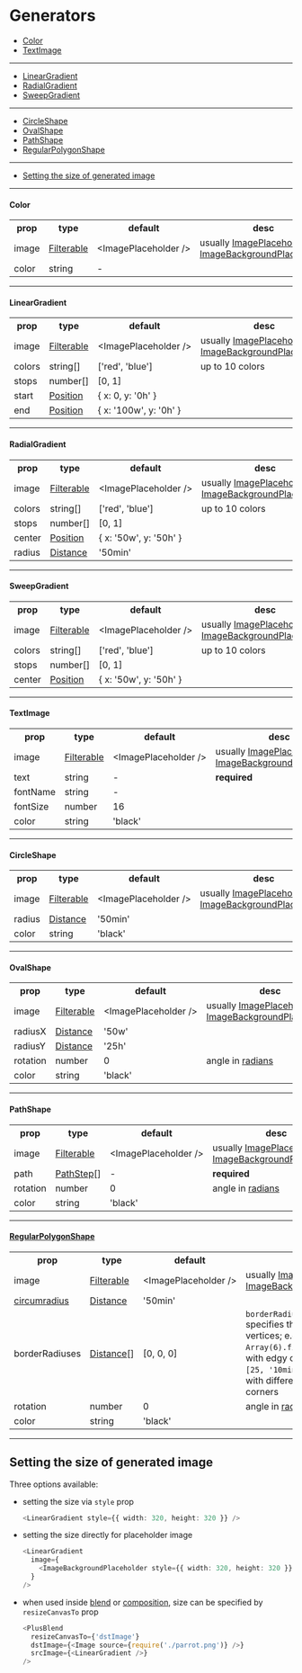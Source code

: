 # Generators

- [Color](#Color)
- [TextImage](#TextImage)
---
- [LinearGradient](#LinearGradient)
- [RadialGradient](#RadialGradient)
- [SweepGradient](#SweepGradient)
----
- [CircleShape](#CircleShape)
- [OvalShape](#OvalShape)
- [PathShape](#PathShape)
- [RegularPolygonShape](#RegularPolygonShape)
----
- [Setting the size of generated image](#Setting-the-size-of-generated-image)

---

#### Color

<table>
  <tr>
    <th>prop</th>
    <th>type</th>
    <th>default</th>
    <th>desc</th>
  </tr>
  <tr>
    <td>image</td>
    <td><a href="types.md#Filterable">Filterable</a></td>
    <td>&lt;ImagePlaceholder&nbsp;/&gt;</td>
    <td>usually <a href="types.md#ImagePlaceholder">ImagePlaceholder</a> or <a href="types.md#ImageBackgroundPlaceholder">ImageBackgroundPlaceholder</a></td>
  </tr>
  <tr>
    <td>color</td>
    <td>string</td>
    <td>-</td>
    <td></td>
  </tr>
</table>

***

#### LinearGradient

<table>
  <tr>
    <th>prop</th>
    <th>type</th>
    <th>default</th>
    <th>desc</th>
  </tr>
  <tr>
    <td>image</td>
    <td><a href="types.md#Filterable">Filterable</a></td>
    <td>&lt;ImagePlaceholder&nbsp;/&gt;</td>
    <td>usually <a href="types.md#ImagePlaceholder">ImagePlaceholder</a> or <a href="types.md#ImageBackgroundPlaceholder">ImageBackgroundPlaceholder</a></td>
  </tr>
  <tr>
    <td>colors</td>
    <td>string[]</td>
    <td>['red',&nbsp;'blue']</td>
    <td>up to 10 colors</td>
  </tr>
  <tr>
    <td>stops</td>
    <td>number[]</td>
    <td>[0,&nbsp;1]</td>
    <td></td>
  </tr>
  <tr>
    <td>start</td>
    <td><a href="types.md#Position">Position</a></td>
    <td>{&nbsp;x:&nbsp;0,&nbsp;y:&nbsp;'0h'&nbsp;}</td>
    <td></td>
  </tr>
  <tr>
    <td>end</td>
    <td><a href="types.md#Position">Position</a></td>
    <td>{&nbsp;x:&nbsp;'100w',&nbsp;y:&nbsp;'0h'&nbsp;}</td>
    <td></td>
  </tr>
</table>

***

#### RadialGradient

<table>
  <tr>
    <th>prop</th>
    <th>type</th>
    <th>default</th>
    <th>desc</th>
  </tr>
  <tr>
    <td>image</td>
    <td><a href="types.md#Filterable">Filterable</a></td>
    <td>&lt;ImagePlaceholder&nbsp;/&gt;</td>
    <td>usually <a href="types.md#ImagePlaceholder">ImagePlaceholder</a> or <a href="types.md#ImageBackgroundPlaceholder">ImageBackgroundPlaceholder</a></td>
  </tr>
  <tr>
    <td>colors</td>
    <td>string[]</td>
    <td>['red',&nbsp;'blue']</td>
    <td>up to 10 colors</td>
  </tr>
  <tr>
    <td>stops</td>
    <td>number[]</td>
    <td>[0,&nbsp;1]</td>
    <td></td>
  </tr>
  <tr>
    <td>center</td>
    <td><a href="types.md#Position">Position</a></td>
    <td>{&nbsp;x:&nbsp;'50w',&nbsp;y:&nbsp;'50h'&nbsp;}</td>
    <td></td>
  </tr>
  <tr>
    <td>radius</td>
    <td><a href="types.md#Distance">Distance</a></td>
    <td>'50min'</td>
    <td></td>
  </tr>
</table>

***

#### SweepGradient

<table>
  <tr>
    <th>prop</th>
    <th>type</th>
    <th>default</th>
    <th>desc</th>
  </tr>
  <tr>
    <td>image</td>
    <td><a href="types.md#Filterable">Filterable</a></td>
    <td>&lt;ImagePlaceholder&nbsp;/&gt;</td>
    <td>usually <a href="types.md#ImagePlaceholder">ImagePlaceholder</a> or <a href="types.md#ImageBackgroundPlaceholder">ImageBackgroundPlaceholder</a></td>
  </tr>
  <tr>
    <td>colors</td>
    <td>string[]</td>
    <td>['red',&nbsp;'blue']</td>
    <td>up to 10 colors</td>
  </tr>
  <tr>
    <td>stops</td>
    <td>number[]</td>
    <td>[0,&nbsp;1]</td>
    <td></td>
  </tr>
  <tr>
    <td>center</td>
    <td><a href="types.md#Position">Position</a></td>
    <td>{&nbsp;x:&nbsp;'50w',&nbsp;y:&nbsp;'50h'&nbsp;}</td>
    <td></td>
  </tr>
</table>

***

#### TextImage

<table>
  <tr>
    <th>prop</th>
    <th>type</th>
    <th>default</th>
    <th>desc</th>
  </tr>
  <tr>
    <td>image</td>
    <td><a href="types.md#Filterable">Filterable</a></td>
    <td>&lt;ImagePlaceholder&nbsp;/&gt;</td>
    <td>usually <a href="types.md#ImagePlaceholder">ImagePlaceholder</a> or <a href="types.md#ImageBackgroundPlaceholder">ImageBackgroundPlaceholder</a></td>
  </tr>
  <tr>
    <td>text</td>
    <td>string</td>
    <td>-</td>
    <td><strong>required</strong></td>
  </tr>
  <tr>
    <td>fontName</td>
    <td>string</td>
    <td>-</td>
    <td></td>
  </tr>
  <tr>
    <td>fontSize</td>
    <td>number</td>
    <td>16</td>
    <td></td>
  </tr>
  <tr>
    <td>color</td>
    <td>string</td>
    <td>'black'</td>
    <td></td>
  </tr>
</table>

***

#### CircleShape

<table>
  <tr>
    <th>prop</th>
    <th>type</th>
    <th>default</th>
    <th>desc</th>
  </tr>
  <tr>
    <td>image</td>
    <td><a href="types.md#Filterable">Filterable</a></td>
    <td>&lt;ImagePlaceholder&nbsp;/&gt;</td>
    <td>usually <a href="types.md#ImagePlaceholder">ImagePlaceholder</a> or <a href="types.md#ImageBackgroundPlaceholder">ImageBackgroundPlaceholder</a></td>
  </tr>
  <tr>
    <td>radius</td>
    <td><a href="types.md#Distance">Distance</a></td>
    <td>'50min'</td>
    <td></td>
  </tr>
  <tr>
    <td>color</td>
    <td>string</td>
    <td>'black'</td>
    <td></td>
  </tr>
</table>

***

#### OvalShape

<table>
  <tr>
    <th>prop</th>
    <th>type</th>
    <th>default</th>
    <th>desc</th>
  </tr>
  <tr>
    <td>image</td>
    <td><a href="types.md#Filterable">Filterable</a></td>
    <td>&lt;ImagePlaceholder&nbsp;/&gt;</td>
    <td>usually <a href="types.md#ImagePlaceholder">ImagePlaceholder</a> or <a href="types.md#ImageBackgroundPlaceholder">ImageBackgroundPlaceholder</a></td>
  </tr>
  <tr>
    <td>radiusX</td>
    <td><a href="types.md#Distance">Distance</a></td>
    <td>'50w'</td>
    <td></td>
  </tr>
  <tr>
    <td>radiusY</td>
    <td><a href="types.md#Distance">Distance</a></td>
    <td>'25h'</td>
    <td></td>
  </tr>
  <tr>
    <td>rotation</td>
    <td>number</td>
    <td>0</td>
    <td>angle in <a href="functions.md#degToRad">radians</a></td>
  </tr>
  <tr>
    <td>color</td>
    <td>string</td>
    <td>'black'</td>
    <td></td>
  </tr>
</table>

***

#### PathShape

<table>
  <tr>
    <th>prop</th>
    <th>type</th>
    <th>default</th>
    <th>desc</th>
  </tr>
  <tr>
    <td>image</td>
    <td><a href="types.md#Filterable">Filterable</a></td>
    <td>&lt;ImagePlaceholder&nbsp;/&gt;</td>
    <td>usually <a href="types.md#ImagePlaceholder">ImagePlaceholder</a> or <a href="types.md#ImageBackgroundPlaceholder">ImageBackgroundPlaceholder</a></td>
  </tr>
  <tr>
    <td>path</td>
    <td><a href="types.md#PathStep">PathStep</a>[]</td>
    <td>-</td>
    <td><strong>required</strong></td>
  </tr>
  <tr>
    <td>rotation</td>
    <td>number</td>
    <td>0</td>
    <td>angle in <a href="functions.md#degToRad">radians</a></td>
  </tr>
  <tr>
    <td>color</td>
    <td>string</td>
    <td>'black'</td>
    <td></td>
  </tr>
</table>

***

#### [RegularPolygonShape](https://en.wikipedia.org/wiki/Regular_polygon)

<table>
  <tr>
    <th>prop</th>
    <th>type</th>
    <th>default</th>
    <th>desc</th>
  </tr>
  <tr>
    <td>image</td>
    <td><a href="types.md#Filterable">Filterable</a></td>
    <td>&lt;ImagePlaceholder&nbsp;/&gt;</td>
    <td>usually <a href="types.md#ImagePlaceholder">ImagePlaceholder</a> or <a href="types.md#ImageBackgroundPlaceholder">ImageBackgroundPlaceholder</a></td>
  </tr>
  <tr>
    <td><a href="https://en.wikipedia.org/wiki/Regular_polygon#Circumradius">circumradius</a></td>
    <td><a href="types.md#Distance">Distance</a></td>
    <td>'50min'</td>
    <td></td>
  </tr>
  <tr>
    <td>borderRadiuses</td>
    <td><a href="types.md#Distance">Distance</a>[]</td>
    <td>[0, 0, 0]</td>
    <td><code>borderRadiuses.length</code> specifies the number of vertices; e.g. <code>Array(6).fill(0)</code> - hexagon with edgy corners, <code>[25,&nbsp;'10min',&nbsp;50]</code> - triangle with differently smoothed corners</td>
  </tr>
  <tr>
    <td>rotation</td>
    <td>number</td>
    <td>0</td>
    <td>angle in <a href="functions.md#degToRad">radians</a></td>
  </tr>
  <tr>
    <td>color</td>
    <td>string</td>
    <td>'black'</td>
    <td></td>
  </tr>
</table>

***

## Setting the size of generated image
Three options available:
- setting the size via `style` prop
  ```ts
  <LinearGradient style={{ width: 320, height: 320 }} />
  ```
- setting the size directly for placeholder image
  ```ts
  <LinearGradient
    image={
      <ImageBackgroundPlaceholder style={{ width: 320, height: 320 }} />
    }
  />
  ```
- when used inside [blend](blend_filters.md) or [composition](composition_filters.md), size can be specified by `resizeCanvasTo` prop
  ```ts
  <PlusBlend
    resizeCanvasTo={'dstImage'}
    dstImage={<Image source={require('./parrot.png')} />}
    srcImage={<LinearGradient />}
  />
  ```
